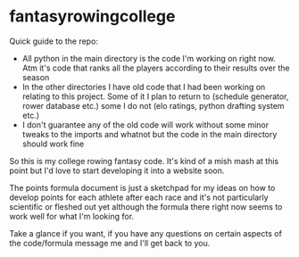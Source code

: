 # fantasyrowingcollege

Quick guide to the repo:

- All python in the main directory is the code I'm working on right now. Atm it's code that ranks all the players according to their results over the season
- In the other directories I have old code that I had been working on relating to this project. Some of it I plan to return to (schedule generator, rower database etc.) some I do not (elo ratings, python drafting system etc.)
- I don't guarantee any of the old code will work without some minor tweaks to the imports and whatnot but the code in the main directory should work fine

So this is my college rowing fantasy code. It's kind of a mish mash at this point but I'd love to start developing it into a website soon.

The points formula document is just a sketchpad for my ideas on how to develop points for each athlete after each race and it's not particularly scientific or fleshed out yet although the formula there right now seems to work well for what I'm looking for.

Take a glance if you want, if you have any questions on certain aspects of the code/formula message me and I'll get back to you.
